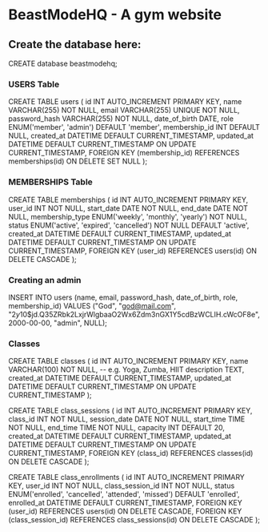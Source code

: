 # BeastModeHQ - A gym website

## Create the database here:

CREATE database beastmodehq;


### USERS Table
CREATE TABLE users (
    id INT AUTO_INCREMENT PRIMARY KEY,
    name VARCHAR(255) NOT NULL,
    email VARCHAR(255) UNIQUE NOT NULL,
    password_hash VARCHAR(255) NOT NULL,
    date_of_birth DATE,
    role ENUM('member', 'admin') DEFAULT 'member',
    membership_id INT DEFAULT NULL,
    created_at DATETIME DEFAULT CURRENT_TIMESTAMP,
    updated_at DATETIME DEFAULT CURRENT_TIMESTAMP ON UPDATE CURRENT_TIMESTAMP,
    FOREIGN KEY (membership_id) REFERENCES memberships(id) ON DELETE SET NULL
);

### MEMBERSHIPS Table 
CREATE TABLE memberships (
    id INT AUTO_INCREMENT PRIMARY KEY,
    user_id INT NOT NULL,
    start_date DATE NOT NULL,
    end_date DATE NOT NULL,
    membership_type ENUM('weekly', 'monthly', 'yearly') NOT NULL,
    status ENUM('active', 'expired', 'cancelled') NOT NULL DEFAULT 'active',
    created_at DATETIME DEFAULT CURRENT_TIMESTAMP,
    updated_at DATETIME DEFAULT CURRENT_TIMESTAMP ON UPDATE CURRENT_TIMESTAMP,
    FOREIGN KEY (user_id) REFERENCES users(id) ON DELETE CASCADE
);



### Creating an admin

INSERT INTO users (name, email, password_hash, date_of_birth, role, membership_id) 
VALUES ("God", "god@mail.com", "$2y$10$jd.Q35ZRbk2LxjrWlgbaaO2Wx6Zdm3nGX1Y5cdBzWCLIH.cWcOF8e", 2000-00-00, "admin", NULL);



### Classes

CREATE TABLE classes (
    id INT AUTO_INCREMENT PRIMARY KEY,
    name VARCHAR(100) NOT NULL,             -- e.g. Yoga, Zumba, HIIT
    description TEXT,
    created_at DATETIME DEFAULT CURRENT_TIMESTAMP,
    updated_at DATETIME DEFAULT CURRENT_TIMESTAMP ON UPDATE CURRENT_TIMESTAMP
);

CREATE TABLE class_sessions (
    id INT AUTO_INCREMENT PRIMARY KEY,
    class_id INT NOT NULL,
    session_date DATE NOT NULL,
    start_time TIME NOT NULL,
    end_time TIME NOT NULL,
    capacity INT DEFAULT 20,
    created_at DATETIME DEFAULT CURRENT_TIMESTAMP,
    updated_at DATETIME DEFAULT CURRENT_TIMESTAMP ON UPDATE CURRENT_TIMESTAMP,
    FOREIGN KEY (class_id) REFERENCES classes(id) ON DELETE CASCADE
);

CREATE TABLE class_enrollments (
    id INT AUTO_INCREMENT PRIMARY KEY,
    user_id INT NOT NULL,
    class_session_id INT NOT NULL,
    status ENUM('enrolled', 'cancelled', 'attended', 'missed') DEFAULT 'enrolled',
    enrolled_at DATETIME DEFAULT CURRENT_TIMESTAMP,
    FOREIGN KEY (user_id) REFERENCES users(id) ON DELETE CASCADE,
    FOREIGN KEY (class_session_id) REFERENCES class_sessions(id) ON DELETE CASCADE
);
